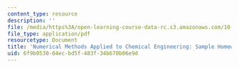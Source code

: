 ```yaml
---
content_type: resource
description: ''
file: /media/https%3A/open-learning-course-data-rc.s3.amazonaws.com/10-34-numerical-methods-applied-to-chemical-engineering-fall-2015/6f9b053004ecbd5f483f34b670b06e9d_MIT10_34F15_SampleHW.pdf
file_type: application/pdf
resourcetype: Document
title: 'Numerical Methods Applied to Chemical Engineering: Sample Homework Solutions'
uid: 6f9b0530-04ec-bd5f-483f-34b670b06e9d
---
```

